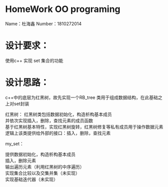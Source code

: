 
HomeWork  OO programing
=








Name：杜海鑫
Number：1810272014




# 设计要求：

使用c++ 实现 set<type> 集合的功能

# 设计思路：

c++中的底层为红黑树，故先实现一个RB_tree 类用于组成数据结构，在此基础之上对set封装




红黑树：
红黑树类包括数据初始化，构造析构基本成员  
并依次实现插入，删除，查找元素的成员函数  
基于红黑树基本特性，实现红黑树旋转，红黑树修复等私有成员用于操作数据元素  
逻辑上该类提供给外部的接口：插入，删除，查找元素  


my_set<type>：

提供数据初始化，构造析构基本成员  
插入，删除元素  
输出遍历元素（利用红黑树的中序遍历）  
实现集合比较以及交集并集（未实现）    
实现基础迭代器（未实现）  







